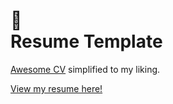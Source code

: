 # 🔖 <br>Resume Template

<a href="https://github.com/posquit0/Awesome-CV" target="_blank" >Awesome CV</a> simplified to my liking.

<a href="https://github.com/ysmike/resume/blob/master/resume.pdf" target="_blank">View my resume here!</a>
